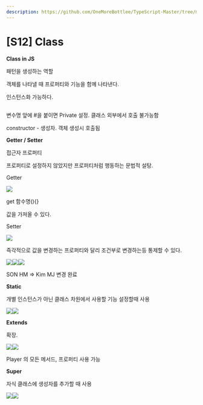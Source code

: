```yaml
---
description: https://github.com/OneMoreBottlee/TypeScript-Master/tree/main/S12
---
```


# \[S12] Class

**Class in JS**

패턴을 생성하는 역할

객체를 나타낼 때 프로퍼티와 기능을 함께 나타낸다.

인스턴스화 가능하다.

<figure><img src="../../../.gitbook/assets/image (64).png" alt=""><figcaption></figcaption></figure>

변수명 앞에 #을 붙이면 Private 설정. 클래스 외부에서 호출 불가능함

constructor - 생성자. 객체 생성시 호출됨



**Getter / Setter**

접근자 프로퍼티

프로퍼티로 설정하지 않았지만 프로퍼티처럼 행동하는 문법적 설탕.

Getter

![](<../../../.gitbook/assets/image (134).png>)

get 함수명(){}

값을 가져올 수 있다.



Setter

![](<../../../.gitbook/assets/image (46).png>)

즉각적으로 값을 변경하는 프로퍼티와 달리 조건부로 변경하는등 통제할 수 있다.

![](<../../../.gitbook/assets/image (154).png>)![](<../../../.gitbook/assets/image (6).png>)![](<../../../.gitbook/assets/image (141).png>)

SON HM ⇒ Kim MJ 변경 완료



**Static**

개별 인스턴스가 아닌 클래스 차원에서 사용할 기능 설정할때 사용

![](<../../../.gitbook/assets/image (16).png>)![](<../../../.gitbook/assets/image (158).png>)



**Extends**

확장.

![](<../../../.gitbook/assets/image (48).png>)![](<../../../.gitbook/assets/image (142).png>)

Player 의 모든 메서드, 프로퍼티 사용 가능



**Super**

자식 클래스에 생성자를 추가할 때 사용

![](<../../../.gitbook/assets/image (129).png>)![](<../../../.gitbook/assets/image (13).png>)

